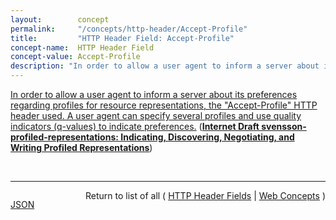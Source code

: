 ```yaml
---
layout:        concept
permalink:     "/concepts/http-header/Accept-Profile"
title:         "HTTP Header Field: Accept-Profile"
concept-name:  HTTP Header Field
concept-value: Accept-Profile
description: "In order to allow a user agent to inform a server about its preferences regarding profiles for resource representations, the \"Accept-Profile\" HTTP header used. A user agent can specify several profiles and use quality indicators (q-values) to indicate preferences."
---
```


[In order to allow a user agent to inform a server about its preferences regarding profiles for resource representations, the "Accept-Profile" HTTP header used. A user agent can specify several profiles and use quality indicators (q-values) to indicate preferences.](https://datatracker.ietf.org/doc/html/draft-svensson-profiled-representations#section-4 "Read documentation for HTTP Header Field &#34;Accept-Profile&#34;") (**[Internet Draft svensson-profiled-representations: Indicating, Discovering, Negotiating, and Writing Profiled Representations](/specs/IETF/I-D/svensson-profiled-representations "This document details approaches for enriching HTTP interactions with information pertaining to the profiles to which resource representations conform. It surveys approaches that were recently introduced to indicate the profile of a resource representation, and to make representations that conform to a profile discoverable. It introduces a generally applicable approach to negotiate for a resource representation that conforms to a profile preferred by a user agent. That approach leverages the existing content negotiation mechanism but applies it to the profile dimension to which it was previously not applied. The document also shows how a server can convey which profiled representations it is able to accept from a user agent.")**)

<br/>
<hr/>

<p style="float : left"><a href="./Accept-Profile.json" title="JSON representing this particular Web Concept value">JSON</a></p>
<p style="text-align: right">Return to list of all ( <a href="../http-header/">HTTP Header Fields</a> | <a href="../">Web Concepts</a> )</p>
